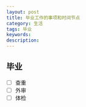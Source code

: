 ```yaml
---  
layout: post  
title: 毕业工作的事项和时间节点       
category: 生活          
tags: 毕业          
keywords:   
description:   
---  
```


##  毕业
+ [ ] 查重
+ [ ] 外审
+ [ ] 体检

###  
